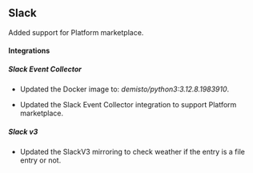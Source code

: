 ## Slack

Added support for Platform marketplace.

#### Integrations

##### Slack Event Collector
- Updated the Docker image to: *demisto/python3:3.12.8.1983910*.

- Updated the Slack Event Collector integration to support Platform marketplace.

##### Slack v3

- Updated the SlackV3 mirroring to check weather if the entry is a file entry or not.
